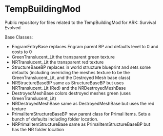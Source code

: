 # TempBuildingMod
Public repository for files related to the TempBuildingMod for ARK: Survival Evolved

Base Classes:
* EngramEntryBase replaces Engram parent BP and defaults level to 0 and
costs to 0
* GreenTranslucent_Lit the transparent green texture
* NRTranslucent_Lit the transparent red texture
* StructureBaseBP replaces in world structure blueprint and sets some defaults (including overriding the meshes texture to be the GreenTranslucent_Lit, and the Destroyed Mesh base class)
* NRStructureBaseBP same as StructureBaseBP but uses NRTranslucent_Lit (Red) and the NRDestroyedMeshBase
* DestroyedMeshBase colors destroyed meshes green (uses GreenTranslucent_Lit)
* NRDestroyedMeshBase same as DestroyedMeshBase but uses the red texture
* PrimalItemStructureBaseBP new parent class for Primal Items.  Sets a bunch of defaults including folder location.
* NRPrimalItemStructureBase same as PrimalItemStructureBaseBP but has the NR folder location

